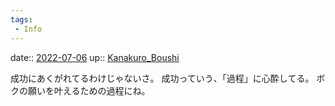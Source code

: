 ```yaml
---
tags:
 - Info
---
```


date:: [2022-07-06](Daily_Note/2022-07-06.md)
up:: [Kanakuro_Boushi](../Bar/Novel/Nacaria/Kanakuro_Boushi.md)

成功にあくがれてるわけじゃないさ。
成功っていう、「過程」に心酔してる。
ボクの願いを叶えるための過程にね。